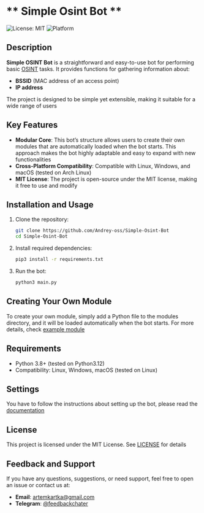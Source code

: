 # ** Simple Osint Bot **

![License: MIT](https://img.shields.io/badge/License-MIT-blue.svg)
![Platform](https://img.shields.io/badge/Platform-Linux%20%7C%20Windows%20%7C%20macOS-lightgrey)

## Description
**Simple OSINT Bot** is a straightforward and easy-to-use bot for performing basic [OSINT](https://en.wikipedia.org/wiki/Open-source_intelligence) tasks. It provides functions for gathering information about:
- **BSSID** (MAC address of an access point)
- **IP address**

The project is designed to be simple yet extensible, making it suitable for a wide range of users

## Key Features
- **Modular Core**: This bot’s structure allows users to create their own modules that are automatically loaded when the bot starts. This approach makes the bot highly adaptable and easy to expand with new functionalities
- **Cross-Platform Compatibility**: Compatible with Linux, Windows, and macOS (tested on Arch Linux)
- **MIT License**: The project is open-source under the MIT license, making it free to use and modify

## Installation and Usage
1. Clone the repository:
    ```bash
    git clone https://github.com/Andrey-oss/Simple-Osint-Bot
    cd Simple-Osint-Bot
    ```

2. Install required dependencies:
    ```bash
    pip3 install -r requirements.txt
    ```

3. Run the bot:
    ```bash
    python3 main.py
    ```

## Creating Your Own Module
To create your own module, simply add a Python file to the modules directory, and it will be loaded automatically when the bot starts. For more details, check [example module](modules/test_module.py)

## Requirements
- Python 3.8+ (tested on Python3.12)
- Compatibility: Linux, Windows, macOS (tested on Linux)

## Settings
You have to follow the instructions about setting up the bot, please read the [documentation](SETTINGS.md)

## License
This project is licensed under the MIT License. See [LICENSE](LICENSE) for details

## Feedback and Support
If you have any questions, suggestions, or need support, feel free to open an issue or contact us at:
- **Email**: [artemkartka@gmail.com](mailto:artemkartka@gmail.com)
- **Telegram**: [@feedbackchater](https://t.me/feedbackchater_bot)
